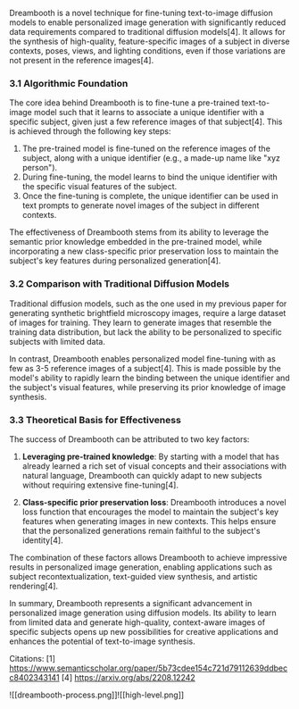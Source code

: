 Dreambooth is a novel technique for fine-tuning text-to-image diffusion models to enable personalized image generation with significantly reduced data requirements compared to traditional diffusion models[4]. It allows for the synthesis of high-quality, feature-specific images of a subject in diverse contexts, poses, views, and lighting conditions, even if those variations are not present in the reference images[4].

### 3.1 Algorithmic Foundation

The core idea behind Dreambooth is to fine-tune a pre-trained text-to-image model such that it learns to associate a unique identifier with a specific subject, given just a few reference images of that subject[4]. This is achieved through the following key steps:

1. The pre-trained model is fine-tuned on the reference images of the subject, along with a unique identifier (e.g., a made-up name like "xyz person"). 
2. During fine-tuning, the model learns to bind the unique identifier with the specific visual features of the subject.
3. Once the fine-tuning is complete, the unique identifier can be used in text prompts to generate novel images of the subject in different contexts.

The effectiveness of Dreambooth stems from its ability to leverage the semantic prior knowledge embedded in the pre-trained model, while incorporating a new class-specific prior preservation loss to maintain the subject's key features during personalized generation[4].

### 3.2 Comparison with Traditional Diffusion Models

Traditional diffusion models, such as the one used in my previous paper for generating synthetic brightfield microscopy images, require a large dataset of images for training. They learn to generate images that resemble the training data distribution, but lack the ability to be personalized to specific subjects with limited data.

In contrast, Dreambooth enables personalized model fine-tuning with as few as 3-5 reference images of a subject[4]. This is made possible by the model's ability to rapidly learn the binding between the unique identifier and the subject's visual features, while preserving its prior knowledge of image synthesis.

### 3.3 Theoretical Basis for Effectiveness

The success of Dreambooth can be attributed to two key factors:

1. **Leveraging pre-trained knowledge**: By starting with a model that has already learned a rich set of visual concepts and their associations with natural language, Dreambooth can quickly adapt to new subjects without requiring extensive fine-tuning[4].

2. **Class-specific prior preservation loss**: Dreambooth introduces a novel loss function that encourages the model to maintain the subject's key features when generating images in new contexts. This helps ensure that the personalized generations remain faithful to the subject's identity[4].

The combination of these factors allows Dreambooth to achieve impressive results in personalized image generation, enabling applications such as subject recontextualization, text-guided view synthesis, and artistic rendering[4].

In summary, Dreambooth represents a significant advancement in personalized image generation using diffusion models. Its ability to learn from limited data and generate high-quality, context-aware images of specific subjects opens up new possibilities for creative applications and enhances the potential of text-to-image synthesis.

Citations:
[1] https://www.semanticscholar.org/paper/5b73cdee154c721d79112639ddbecc8402343141
[4] https://arxiv.org/abs/2208.12242

![[dreambooth-process.png]]![[high-level.png]]